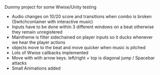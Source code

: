 Dummy project for some Wwise/Unity testing


- Audio changes on 10/20 score and transitions when combo is broken (Switchcontainer with interactive music)
- Inputs have to be done within 3 different windows on a beat otherwise they remain unregistered 
- Maintheme is filter sidechained on player inputs so it ducks whenever we hear the player actions
- objects move to the beat and move quicker when music is pitched
- Lots of Wwise callbacks implemented
- Move with with arrow keys. left/right + top is diagonal jump / Spacebar attacks
- Small Animations added
  
